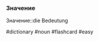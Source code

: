 ### Значение

Значение::die Bedeutung
<!--SR:!2024-07-28,14,290-->

#dictionary #noun #flashcard #easy
